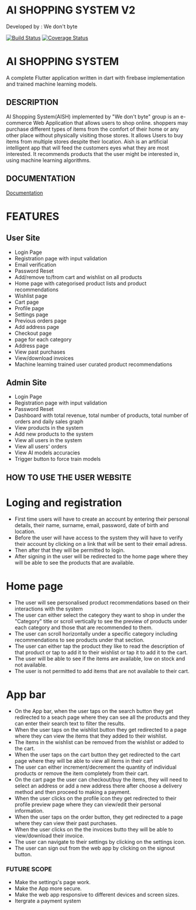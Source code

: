 # AI SHOPPING SYSTEM V2
Developed by : We don't byte

[![Build Status](https://app.travis-ci.com/mmasehume/AI-Shopping-System-v2.svg?branch=dev)](https://app.travis-ci.com/mmasehume/AI-Shopping-System-v2)
[![Coverage Status](https://coveralls.io/repos/github/mmasehume/AI-Shopping-System-Admin/badge.svg?branch=fake)](https://coveralls.io/github/mmasehume/AI-Shopping-System-Admin?branch=fake)

# AI SHOPPING SYSTEM

A complete Flutter application written in dart with firebase implementation and trained machine learning models.


## DESCRIPTION

AI Shopping System(AISH) implemented by "We don't byte" group is an e-commerce Web Application that allows users to shop online. 
shoppers may purchase different types of items from the comfort of their home or any other place without physically
visiting those stores. It allows Users to buy items from multiple stores despite their location. Aish is an artificial intelligent
app that will feed the customers eyes what they are most interested. It recommends products that the user might be interested in, using machine learning algorithms.

## DOCUMENTATION
[Documentation](https://docs.google.com/document/d/1fOcOD5PfAJeSOr_vy4FCrDGsdkLrttcEqX3IggBki58/edit?usp=sharing)

# FEATURES
## User Site
  * Login Page
  * Registration page with input validation 
  * Email verification
  * Password Reset
  * Add/remove to/from cart and wishlist on all products
  * Home page with categorised product lists and product recommendations
  * Wishlist page
  * Cart page
  * Profile page
  * Settings page
  * Previous orders page
  * Add address page
  * Checkout page
  * page for each category
  * Address page
  * View past purchases
  * View/download invoices
  * Machine learning trained user curated product recommendations
 
 ## Admin Site
  * Login Page
  * Registration page with input validation
  * Password Reset
  * Dashboard with total revenue, total number of products, total number of orders and daily sales graph
  * View products in the system
  * Add new products to the system
  * View all users in the system
  * View all users' orders
  * View AI models accuracies
  * Trigger button to force train models
 
## HOW TO USE THE USER WEBSITE 

# Loging and registration

  * First time users will have to create an account by entering their personal details, their name, surname, email, password, date of birth and location.
  * Before the user will have access to the system they will have to verify their account by clicking on a link that will be sent to their email adress.
  * Then after that they will be permitted to login.
  * After signing in the user will be redirected to the home page where they will be able to see the products that are available.

# Home page

  * The user will see personalised product recommendations based on their interactions with the system
  * The user can either select the category they want to shop in under the "Category" title or scroll vertically to see the
   preview of products under each category and those that are recommended to them.
  * The user can scroll horizontally under a specific category including recommendations to see products under that section.
  * The user can either tap the product they like to read the description of that product or tap to add it to their wishlist or tap it to add it to the cart.
  * The user will be able to see if the items are available, low on stock and not available.
  * The user is not permitted to add items that are not available to their cart.

# App bar

  * On the App bar, when the user taps on the search button they get redirected to a seach page where they can see all the products and they can enter their search text to   filter the results.
  * When the user taps on the wishlist button they get redirected to a page where they can view the items that they added to their wishlist.
  * The items in the wishlist can be removed from the wishlist or added to the cart.
  * When the user taps on the cart button they get redirected to the cart page where they will be able to view all items in their cart
  * The user can either increment/decrement the quantity of individual products or remove the item completely from their cart.
  * On the cart page the user can checkout/buy the items, they will need to select an address or add a new address there after choose a delivery method and then proceed to making a payment.
  * When the user clicks on the profile icon they get redirected to their profile preview page where they can view/edit their personal information.
  * When the user taps on the order button, they get redirected to a page where they can view their past purchases.
  * When the user clicks on the the invoices butto they will be able to view/download their invoice.
  * The user can navigate to their settings by clicking on the settings icon.
  * The user can sign out from the web app by clicking on the signout button.

### FUTURE SCOPE

  * Make the settings's page work.
  * Make the App more secure.
  * Make the web app responsive to different devices and screen sizes.
  * Itergrate a payment system
